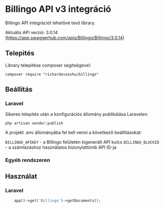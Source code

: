 # Billingo API v3 integráció

Billingo API integrációt lehetővé tevő library.

Aktuális API verzió: 3.0.14 (https://app.swaggerhub.com/apis/Billingo/Billingo/3.0.14)

## Telepités

Library telepitése composer segitségével:

```
composer require "richardeszeshu/billingo"
```

## Beállitás

### Laravel

Sikeres telepités után a konfigurációs állomány publikálása Laravelen:

```
php artisan vendor:publish
```

A projekt .env állományába fel kell venni a következő beállitásokat:

`BILLINGO_APIKEY` - a Billingo felületén kigenerált API kulcs
`BILLINGO_BLOCKID` - a számlázáshoz használatos bizonylattömb API ID-ja

### Egyéb rendszeren

## Használat

### Laravel

```php
    app()->get('Billingo')->getDocuments();
```